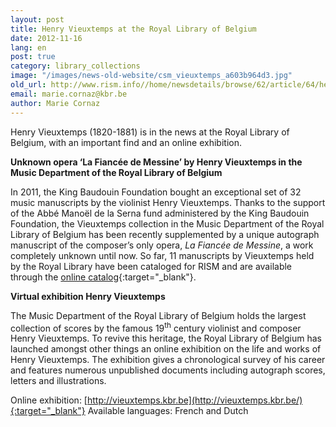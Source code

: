 ```yaml
---
layout: post
title: Henry Vieuxtemps at the Royal Library of Belgium
date: 2012-11-16
lang: en
post: true
category: library_collections
image: "/images/news-old-website/csm_vieuxtemps_a603b964d3.jpg"
old_url: http://www.rism.info//home/newsdetails/browse/62/article/64/henry-vieuxtemps-at-the-royal-library-of-belgium.html
email: marie.cornaz@kbr.be
author: Marie Cornaz
---
```


Henry Vieuxtemps (1820-1881) is in the news at the Royal Library of Belgium, with an important find and an online exhibition.

**Unknown opera ‘La Fiancée de Messine’ by Henry Vieuxtemps in the Music Department of the Royal Library of Belgium**

In 2011, the King Baudouin Foundation bought an exceptional set of 32 music manuscripts by the violinist Henry Vieuxtemps. Thanks to the support of the Abbé Manoël de la Serna fund administered by the King Baudouin Foundation, the Vieuxtemps collection in the Music Department of the Royal Library of Belgium has been recently supplemented by a unique autograph manuscript of the composer’s only opera, _La Fiancée de Messine_, a work completely unknown until now. So far, 11 manuscripts by Vieuxtemps held by the Royal Library have been cataloged for RISM and are available through the [online catalog](https://opac.rism.info/search?View=rism&siglum=B-Br&author=Vieuxtemps){:target="_blank"}.


**Virtual exhibition Henry Vieuxtemps**

The Music Department of the Royal Library of Belgium holds the largest collection of scores by the famous 19<sup>th</sup> century violinist and composer Henry Vieuxtemps. To revive this heritage, the Royal Library of Belgium has launched amongst other things an online exhibition on the life and works of Henry Vieuxtemps. The exhibition gives a chronological survey of his career and features numerous unpublished documents including autograph scores, letters and illustrations.

Online exhibition: [http://vieuxtemps.kbr.be](http://vieuxtemps.kbr.be/){:target="_blank"}
Available languages: French and Dutch